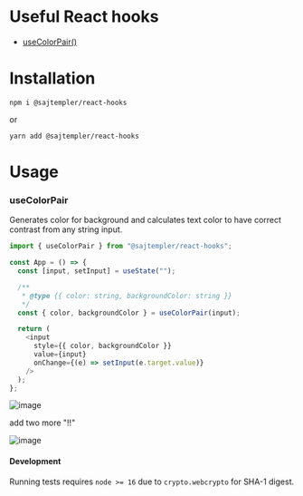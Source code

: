 # Useful React hooks

- [useColorPair()](https://github.com/sajTempler/react-hooks#usecolorpair)


# Installation

```
npm i @sajtempler/react-hooks
```

or

```
yarn add @sajtempler/react-hooks
```

# Usage

### useColorPair

Generates color for background and calculates text color to have correct contrast from any string input.

```js
import { useColorPair } from "@sajtempler/react-hooks";

const App = () => {
  const [input, setInput] = useState("");

  /**
   * @type {{ color: string, backgroundColor: string }}
   */
  const { color, backgroundColor } = useColorPair(input);

  return (
    <input
      style={{ color, backgroundColor }}
      value={input}
      onChange={(e) => setInput(e.target.value)}
    />
  );
};
```

![image](https://user-images.githubusercontent.com/7117333/134502385-afb873d4-4ada-44ee-b212-b4cc5070f742.png)

add two more "!!"

![image](https://user-images.githubusercontent.com/7117333/134502432-77899335-fbfc-4f2d-b088-332728341eae.png)

#### Development

Running tests requires `node >= 16` due to `crypto.webcrypto` for SHA-1 digest.
